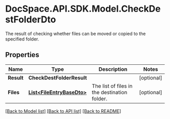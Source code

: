 # DocSpace.API.SDK.Model.CheckDestFolderDto
The result of checking whether files can be moved or copied to the specified folder.

## Properties

Name | Type | Description | Notes
------------ | ------------- | ------------- | -------------
**Result** | **CheckDestFolderResult** |  | [optional] 
**Files** | [**List&lt;FileEntryBaseDto&gt;**](FileEntryBaseDto.md) | The list of files in the destination folder. | [optional] 

[[Back to Model list]](../README.md#documentation-for-models) [[Back to API list]](../README.md#documentation-for-api-endpoints) [[Back to README]](../README.md)

